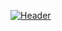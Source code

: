 [![Header](https://github.com/Gnomoslog/GnomosloG/blob/main/assets/cat-angry.gif)](https://www.youtube.com/channel/UCC4oV1VNBFdyJ417TM0XccQ)